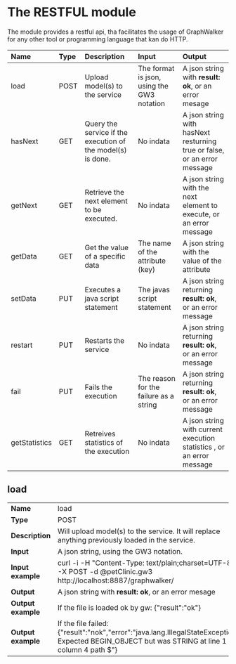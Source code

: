 # The RESTFUL module 

The module provides a restful api, tha facilitates the usage of GraphWalker for any other
tool or programming language that kan do HTTP.

| Name          | Type | Description |Input | Output |
|:------------- |:-----|:------------|:-----|:----|
| load          | POST  | Upload model(s) to the service |The format is json, using the GW3 notation |A json string with **result: ok**, or an error mesage|
| hasNext       | GET  | Query the service if the execution of the model(s) is done. | No indata | A json string with hasNext resturning true or false, or an error message |
| getNext       | GET  | Retrieve the next element to be executed. | No indata | A json string with the next element to execute, or an error message |
| getData       | GET  | Get the value of a specific data | The name of the attribute (key) | A json string with the value of the attribute |
| setData       | PUT  | Executes a java script statement | The javas script statement | A json string returning **result: ok**, or an error message |
| restart       | PUT  | Restarts the service | No indata | A json string returning **result: ok**, or an error message |
| fail          | PUT  | Fails the execution | The reason for the failure as a string |A json string returning **result: ok**, or an error message |
| getStatistics | GET  | Retreives statistics of the execution| No indata |A json string with current execution statistics , or an error message |


## load

|||
|:------------ |:-----|
|**Name**|load|
|**Type**|POST|
|**Description**|Will upload model(s) to the service. It will replace anything previously loaded in the service.|
|**Input**|A json string, using the GW3 notation.|
|**Input example**|curl -i -H "Content-Type: text/plain;charset=UTF-8" -X POST -d @petClinic.gw3 http://localhost:8887/graphwalker/|
|**Output**|A json string with **result: ok**, or an error mesage|
|**Output example**|If the file is loaded ok by gw: {"result":"ok"}|
|**Output example**|If the file failed: {"result":"nok","error":"java.lang.IllegalStateException: Expected BEGIN_OBJECT but was STRING at line 1 column 4 path $"}|
